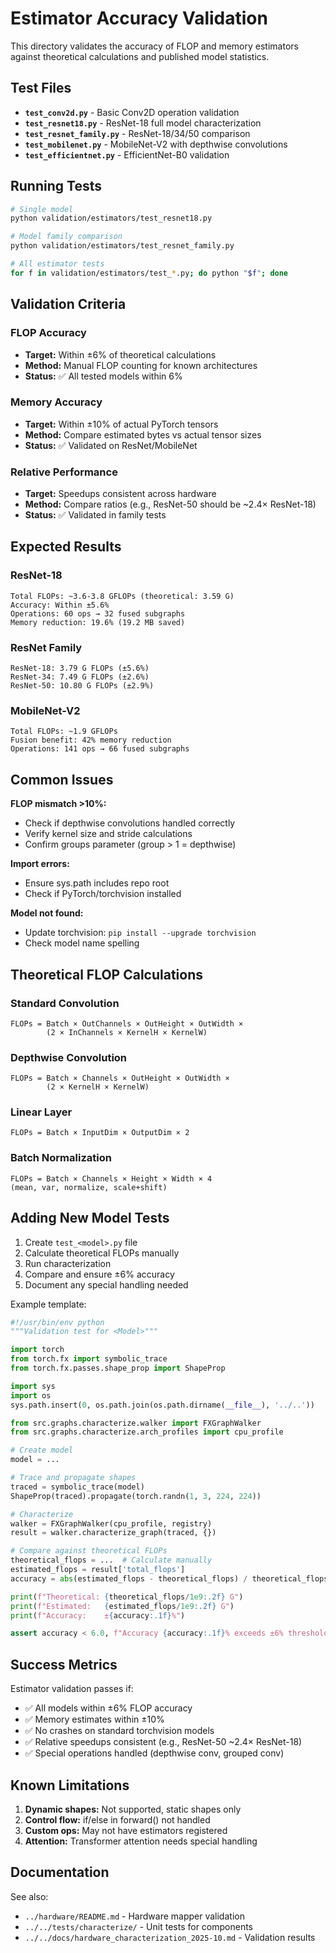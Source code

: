 # Estimator Accuracy Validation

This directory validates the accuracy of FLOP and memory estimators against theoretical calculations and published model statistics.

## Test Files

- **`test_conv2d.py`** - Basic Conv2D operation validation
- **`test_resnet18.py`** - ResNet-18 full model characterization
- **`test_resnet_family.py`** - ResNet-18/34/50 comparison
- **`test_mobilenet.py`** - MobileNet-V2 with depthwise convolutions
- **`test_efficientnet.py`** - EfficientNet-B0 validation

## Running Tests

```bash
# Single model
python validation/estimators/test_resnet18.py

# Model family comparison
python validation/estimators/test_resnet_family.py

# All estimator tests
for f in validation/estimators/test_*.py; do python "$f"; done
```

## Validation Criteria

### FLOP Accuracy
- **Target:** Within ±6% of theoretical calculations
- **Method:** Manual FLOP counting for known architectures
- **Status:** ✅ All tested models within 6%

### Memory Accuracy
- **Target:** Within ±10% of actual PyTorch tensors
- **Method:** Compare estimated bytes vs actual tensor sizes
- **Status:** ✅ Validated on ResNet/MobileNet

### Relative Performance
- **Target:** Speedups consistent across hardware
- **Method:** Compare ratios (e.g., ResNet-50 should be ~2.4× ResNet-18)
- **Status:** ✅ Validated in family tests

## Expected Results

### ResNet-18
```
Total FLOPs: ~3.6-3.8 GFLOPs (theoretical: 3.59 G)
Accuracy: Within ±5.6%
Operations: 60 ops → 32 fused subgraphs
Memory reduction: 19.6% (19.2 MB saved)
```

### ResNet Family
```
ResNet-18: 3.79 G FLOPs (±5.6%)
ResNet-34: 7.49 G FLOPs (±2.6%)
ResNet-50: 10.80 G FLOPs (±2.9%)
```

### MobileNet-V2
```
Total FLOPs: ~1.9 GFLOPs
Fusion benefit: 42% memory reduction
Operations: 141 ops → 66 fused subgraphs
```

## Common Issues

**FLOP mismatch >10%:**
- Check if depthwise convolutions handled correctly
- Verify kernel size and stride calculations
- Confirm groups parameter (group > 1 = depthwise)

**Import errors:**
- Ensure sys.path includes repo root
- Check if PyTorch/torchvision installed

**Model not found:**
- Update torchvision: `pip install --upgrade torchvision`
- Check model name spelling

## Theoretical FLOP Calculations

### Standard Convolution
```
FLOPs = Batch × OutChannels × OutHeight × OutWidth ×
        (2 × InChannels × KernelH × KernelW)
```

### Depthwise Convolution
```
FLOPs = Batch × Channels × OutHeight × OutWidth ×
        (2 × KernelH × KernelW)
```

### Linear Layer
```
FLOPs = Batch × InputDim × OutputDim × 2
```

### Batch Normalization
```
FLOPs = Batch × Channels × Height × Width × 4
(mean, var, normalize, scale+shift)
```

## Adding New Model Tests

1. Create `test_<model>.py` file
2. Calculate theoretical FLOPs manually
3. Run characterization
4. Compare and ensure ±6% accuracy
5. Document any special handling needed

Example template:
```python
#!/usr/bin/env python
"""Validation test for <Model>"""

import torch
from torch.fx import symbolic_trace
from torch.fx.passes.shape_prop import ShapeProp

import sys
import os
sys.path.insert(0, os.path.join(os.path.dirname(__file__), '../..'))

from src.graphs.characterize.walker import FXGraphWalker
from src.graphs.characterize.arch_profiles import cpu_profile

# Create model
model = ...

# Trace and propagate shapes
traced = symbolic_trace(model)
ShapeProp(traced).propagate(torch.randn(1, 3, 224, 224))

# Characterize
walker = FXGraphWalker(cpu_profile, registry)
result = walker.characterize_graph(traced, {})

# Compare against theoretical FLOPs
theoretical_flops = ...  # Calculate manually
estimated_flops = result['total_flops']
accuracy = abs(estimated_flops - theoretical_flops) / theoretical_flops * 100

print(f"Theoretical: {theoretical_flops/1e9:.2f} G")
print(f"Estimated:   {estimated_flops/1e9:.2f} G")
print(f"Accuracy:    ±{accuracy:.1f}%")

assert accuracy < 6.0, f"Accuracy {accuracy:.1f}% exceeds ±6% threshold"
```

## Success Metrics

Estimator validation passes if:
- ✅ All models within ±6% FLOP accuracy
- ✅ Memory estimates within ±10%
- ✅ No crashes on standard torchvision models
- ✅ Relative speedups consistent (e.g., ResNet-50 ~2.4× ResNet-18)
- ✅ Special operations handled (depthwise conv, grouped conv)

## Known Limitations

1. **Dynamic shapes:** Not supported, static shapes only
2. **Control flow:** if/else in forward() not handled
3. **Custom ops:** May not have estimators registered
4. **Attention:** Transformer attention needs special handling

## Documentation

See also:
- `../hardware/README.md` - Hardware mapper validation
- `../../tests/characterize/` - Unit tests for components
- `../../docs/hardware_characterization_2025-10.md` - Validation results
